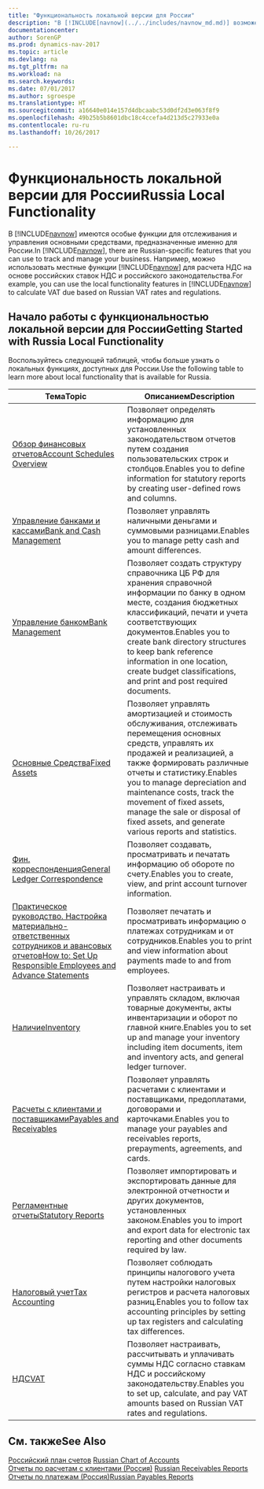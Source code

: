 ```yaml
---
title: "Функциональность локальной версии для России"
description: "В [!INCLUDE[navnow](../../includes/navnow_md.md)] возможен расчет НДС согласно ставкам и нормам России."
documentationcenter: 
author: SorenGP
ms.prod: dynamics-nav-2017
ms.topic: article
ms.devlang: na
ms.tgt_pltfrm: na
ms.workload: na
ms.search.keywords: 
ms.date: 07/01/2017
ms.author: sgroespe
ms.translationtype: HT
ms.sourcegitcommit: a16640e014e157d4dbcaabc53d0df2d3e063f8f9
ms.openlocfilehash: 49b25b5b8601dbc18c4ccefa4d213d5c27933e0a
ms.contentlocale: ru-ru
ms.lasthandoff: 10/26/2017

---
```

# <a name="russia-local-functionality"></a><span data-ttu-id="68df6-103">Функциональность локальной версии для России</span><span class="sxs-lookup"><span data-stu-id="68df6-103">Russia Local Functionality</span></span>
<span data-ttu-id="68df6-104">В [!INCLUDE[navnow](../../includes/navnow_md.md)] имеются особые функции для отслеживания и управления основными средствами, предназначенные именно для России.</span><span class="sxs-lookup"><span data-stu-id="68df6-104">In [!INCLUDE[navnow](../../includes/navnow_md.md)], there are Russian-specific features that you can use to track and manage your business.</span></span> <span data-ttu-id="68df6-105">Например, можно использовать местные функции [!INCLUDE[navnow](../../includes/navnow_md.md)] для расчета НДС на основе российских ставок НДС и российского законодательства.</span><span class="sxs-lookup"><span data-stu-id="68df6-105">For example, you can use the local functionality features in [!INCLUDE[navnow](../../includes/navnow_md.md)] to calculate VAT due based on Russian VAT rates and regulations.</span></span>

## <a name="getting-started-with-russia-local-functionality"></a><span data-ttu-id="68df6-106">Начало работы с функциональностью локальной версии для России</span><span class="sxs-lookup"><span data-stu-id="68df6-106">Getting Started with Russia Local Functionality</span></span>  
 <span data-ttu-id="68df6-107">Воспользуйтесь следующей таблицей, чтобы больше узнать о локальных функциях, доступных для России.</span><span class="sxs-lookup"><span data-stu-id="68df6-107">Use the following table to learn more about local functionality that is available for Russia.</span></span>  

|<span data-ttu-id="68df6-108">Тема</span><span class="sxs-lookup"><span data-stu-id="68df6-108">Topic</span></span>|<span data-ttu-id="68df6-109">Описанием</span><span class="sxs-lookup"><span data-stu-id="68df6-109">Description</span></span>|  
|-----------|---------------------------------------|  
|[<span data-ttu-id="68df6-110">Обзор финансовых отчетов</span><span class="sxs-lookup"><span data-stu-id="68df6-110">Account Schedules Overview</span></span>](account-schedules-overview.md)|<span data-ttu-id="68df6-111">Позволяет определять информацию для установленных законодательством отчетов путем создания пользовательских строк и столбцов.</span><span class="sxs-lookup"><span data-stu-id="68df6-111">Enables you to define information for statutory reports by creating user-defined rows and columns.</span></span>|  
|[<span data-ttu-id="68df6-112">Управление банками и кассами</span><span class="sxs-lookup"><span data-stu-id="68df6-112">Bank and Cash Management</span></span>](bank-and-cash-management.md)|<span data-ttu-id="68df6-113">Позволяет управлять наличными деньгами и суммовыми разницами.</span><span class="sxs-lookup"><span data-stu-id="68df6-113">Enables you to manage petty cash and amount differences.</span></span>|  
|[<span data-ttu-id="68df6-114">Управление банком</span><span class="sxs-lookup"><span data-stu-id="68df6-114">Bank Management</span></span>](bank-management.md)|<span data-ttu-id="68df6-115">Позволяет создать структуру справочника ЦБ РФ для хранения справочной информации по банку в одном месте, создания бюджетных классификаций, печати и учета соответствующих документов.</span><span class="sxs-lookup"><span data-stu-id="68df6-115">Enables you to create bank directory structures to keep bank reference information in one location, create budget classifications, and print and post required documents.</span></span>|  
|[<span data-ttu-id="68df6-116">Основные Средства</span><span class="sxs-lookup"><span data-stu-id="68df6-116">Fixed Assets</span></span>](fixed-assets.md)|<span data-ttu-id="68df6-117">Позволяет управлять амортизацией и стоимость обслуживания, отслеживать перемещения основных средств, управлять их продажей и реализацией, а также формировать различные отчеты и статистику.</span><span class="sxs-lookup"><span data-stu-id="68df6-117">Enables you to manage depreciation and maintenance costs, track the movement of fixed assets, manage the sale or disposal of fixed assets, and generate various reports and statistics.</span></span>|  
|[<span data-ttu-id="68df6-118">Фин. корреспонденция</span><span class="sxs-lookup"><span data-stu-id="68df6-118">General Ledger Correspondence</span></span>](general-ledger-correspondence.md)|<span data-ttu-id="68df6-119">Позволяет создавать, просматривать и печатать информацию об обороте по счету.</span><span class="sxs-lookup"><span data-stu-id="68df6-119">Enables you to create, view, and print account turnover information.</span></span>|  
|[<span data-ttu-id="68df6-120">Практическое руководство. Настройка материально-ответственных сотрудников и авансовых отчетов</span><span class="sxs-lookup"><span data-stu-id="68df6-120">How to: Set Up Responsible Employees and Advance Statements</span></span>](how-to-set-up-responsible-employees-and-advance-statements.md)|<span data-ttu-id="68df6-121">Позволяет печатать и просматривать информацию о платежах сотрудникам и от сотрудников.</span><span class="sxs-lookup"><span data-stu-id="68df6-121">Enables you to print and view information about payments made to and from employees.</span></span>|  
|[<span data-ttu-id="68df6-122">Наличие</span><span class="sxs-lookup"><span data-stu-id="68df6-122">Inventory</span></span>](inventory.md)|<span data-ttu-id="68df6-123">Позволяет настраивать и управлять складом, включая товарные документы, акты инвентаризации и оборот по главной книге.</span><span class="sxs-lookup"><span data-stu-id="68df6-123">Enables you to set up and manage your inventory including item documents, item and inventory acts, and general ledger turnover.</span></span>|  
|[<span data-ttu-id="68df6-124">Расчеты с клиентами и поставщиками</span><span class="sxs-lookup"><span data-stu-id="68df6-124">Payables and Receivables</span></span>](payables-and-receivables.md)|<span data-ttu-id="68df6-125">Позволяет управлять расчетами с клиентами и поставщиками, предоплатами, договорами и карточками.</span><span class="sxs-lookup"><span data-stu-id="68df6-125">Enables you to manage your payables and receivables reports, prepayments, agreements, and cards.</span></span>|  
|[<span data-ttu-id="68df6-126">Регламентные отчеты</span><span class="sxs-lookup"><span data-stu-id="68df6-126">Statutory Reports</span></span>](statutory-reports.md)|<span data-ttu-id="68df6-127">Позволяет импортировать и экспортировать данные для электронной отчетности и других документов, установленных законом.</span><span class="sxs-lookup"><span data-stu-id="68df6-127">Enables you to import and export data for electronic tax reporting and other documents required by law.</span></span>|  
|[<span data-ttu-id="68df6-128">Налоговый учет</span><span class="sxs-lookup"><span data-stu-id="68df6-128">Tax Accounting</span></span>](tax-accounting.md)|<span data-ttu-id="68df6-129">Позволяет соблюдать принципы налогового учета путем настройки налоговых регистров и расчета налоговых разниц.</span><span class="sxs-lookup"><span data-stu-id="68df6-129">Enables you to follow tax accounting principles by setting up tax registers and calculating tax differences.</span></span>|  
|[<span data-ttu-id="68df6-130">НДС</span><span class="sxs-lookup"><span data-stu-id="68df6-130">VAT</span></span>](vat.md)|<span data-ttu-id="68df6-131">Позволяет настраивать, рассчитывать и уплачивать суммы НДС согласно ставкам НДС и российскому законодательству.</span><span class="sxs-lookup"><span data-stu-id="68df6-131">Enables you to set up, calculate, and pay VAT amounts based on Russian VAT rates and regulations.</span></span>|  

## <a name="see-also"></a><span data-ttu-id="68df6-132">См. также</span><span class="sxs-lookup"><span data-stu-id="68df6-132">See Also</span></span>  
 <span data-ttu-id="68df6-133">[Российский план счетов](russian-chart-of-accounts.md) </span><span class="sxs-lookup"><span data-stu-id="68df6-133">[Russian Chart of Accounts](russian-chart-of-accounts.md) </span></span>  
 <span data-ttu-id="68df6-134">[Отчеты по расчетам с клиентами (Россия)](russian-receivables-reports.md) </span><span class="sxs-lookup"><span data-stu-id="68df6-134">[Russian Receivables Reports](russian-receivables-reports.md) </span></span>  
 [<span data-ttu-id="68df6-135">Отчеты по платежам (Россия)</span><span class="sxs-lookup"><span data-stu-id="68df6-135">Russian Payables Reports</span></span>](russian-payables-reports.md)

